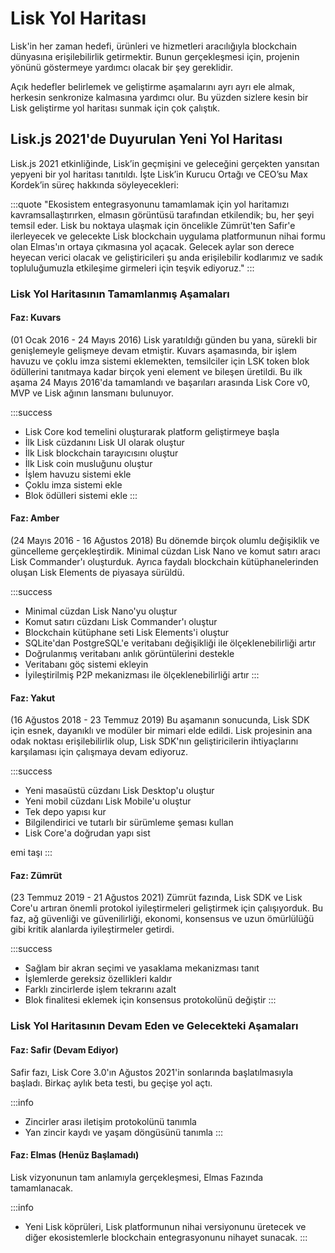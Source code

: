 # Lisk Yol Haritası

Lisk'in her zaman hedefi, ürünleri ve hizmetleri aracılığıyla blockchain dünyasına erişilebilirlik getirmektir. Bunun gerçekleşmesi için, projenin yönünü göstermeye yardımcı olacak bir şey gereklidir.

Açık hedefler belirlemek ve geliştirme aşamalarını ayrı ayrı ele almak, herkesin senkronize kalmasına yardımcı olur. Bu yüzden sizlere kesin bir Lisk geliştirme yol haritası sunmak için çok çalıştık.

## Lisk.js 2021'de Duyurulan Yeni Yol Haritası
Lisk.js 2021 etkinliğinde, Lisk’in geçmişini ve geleceğini gerçekten yansıtan yepyeni bir yol haritası tanıtıldı. İşte Lisk’in Kurucu Ortağı ve CEO’su Max Kordek’in süreç hakkında söyleyecekleri:

:::quote
"Ekosistem entegrasyonunu tamamlamak için yol haritamızı kavramsallaştırırken, elmasın görüntüsü tarafından etkilendik; bu, her şeyi temsil eder. Lisk bu noktaya ulaşmak için öncelikle Zümrüt'ten Safir'e ilerleyecek ve gelecekte Lisk blockchain uygulama platformunun nihai formu olan Elmas'ın ortaya çıkmasına yol açacak. Gelecek aylar son derece heyecan verici olacak ve geliştiricileri şu anda erişilebilir kodlarımız ve sadık topluluğumuzla etkileşime girmeleri için teşvik ediyoruz."
:::

### Lisk Yol Haritasının Tamamlanmış Aşamaları

#### Faz: Kuvars
 (01 Ocak 2016 - 24 Mayıs 2016)
Lisk yaratıldığı günden bu yana, sürekli bir genişlemeyle gelişmeye devam etmiştir. Kuvars aşamasında, bir işlem havuzu ve çoklu imza sistemi eklemekten, temsilciler için LSK token blok ödüllerini tanıtmaya kadar birçok yeni element ve bileşen üretildi. Bu ilk aşama 24 Mayıs 2016'da tamamlandı ve başarıları arasında Lisk Core v0, MVP ve Lisk ağının lansmanı bulunuyor.

:::success
- Lisk Core kod temelini oluşturarak platform geliştirmeye başla
- İlk Lisk cüzdanını Lisk UI olarak oluştur
- İlk Lisk blockchain tarayıcısını oluştur
- İlk Lisk coin musluğunu oluştur
- İşlem havuzu sistemi ekle
- Çoklu imza sistemi ekle
- Blok ödülleri sistemi ekle
:::

#### Faz: Amber
 (24 Mayıs 2016 - 16 Ağustos 2018)
Bu dönemde birçok olumlu değişiklik ve güncelleme gerçekleştirdik. Minimal cüzdan Lisk Nano ve komut satırı aracı Lisk Commander'ı oluşturduk. Ayrıca faydalı blockchain kütüphanelerinden oluşan Lisk Elements de piyasaya sürüldü.

:::success
- Minimal cüzdan Lisk Nano'yu oluştur
- Komut satırı cüzdanı Lisk Commander'ı oluştur
- Blockchain kütüphane seti Lisk Elements'i oluştur
- SQLite'dan PostgreSQL'e veritabanı değişikliği ile ölçeklenebilirliği artır
- Doğrulanmış veritabanı anlık görüntülerini destekle
- Veritabanı göç sistemi ekleyin
- İyileştirilmiş P2P mekanizması ile ölçeklenebilirliği artır
:::

#### Faz: Yakut
 (16 Ağustos 2018 - 23 Temmuz 2019)
Bu aşamanın sonucunda, Lisk SDK için esnek, dayanıklı ve modüler bir mimari elde edildi. Lisk projesinin ana odak noktası erişilebilirlik olup, Lisk SDK'nın geliştiricilerin ihtiyaçlarını karşılaması için çalışmaya devam ediyoruz.

:::success
- Yeni masaüstü cüzdanı Lisk Desktop'u oluştur
- Yeni mobil cüzdanı Lisk Mobile'u oluştur
- Tek depo yapısı kur
- Bilgilendirici ve tutarlı bir sürümleme şeması kullan
- Lisk Core'a doğrudan yapı sist

emi taşı
:::

#### Faz: Zümrüt
 (23 Temmuz 2019 - 21 Ağustos 2021)
Zümrüt fazında, Lisk SDK ve Lisk Core'u artıran önemli protokol iyileştirmeleri geliştirmek için çalışıyorduk. Bu faz, ağ güvenliği ve güvenilirliği, ekonomi, konsensus ve uzun ömürlülüğü gibi kritik alanlarda iyileştirmeler getirdi.

:::success
- Sağlam bir akran seçimi ve yasaklama mekanizması tanıt
- İşlemlerde gereksiz özellikleri kaldır
- Farklı zincirlerde işlem tekrarını azalt
- Blok finalitesi eklemek için konsensus protokolünü değiştir
:::

### Lisk Yol Haritasının Devam Eden ve Gelecekteki Aşamaları

#### Faz: Safir (Devam Ediyor)
Safir fazı, Lisk Core 3.0'ın Ağustos 2021'in sonlarında başlatılmasıyla başladı. Birkaç aylık beta testi, bu geçişe yol açtı.

:::info
- Zincirler arası iletişim protokolünü tanımla
- Yan zincir kaydı ve yaşam döngüsünü tanımla
:::

#### Faz: Elmas (Henüz Başlamadı)
Lisk vizyonunun tam anlamıyla gerçekleşmesi, Elmas Fazında tamamlanacak.

:::info
- Yeni Lisk köprüleri, Lisk platformunun nihai versiyonunu üretecek ve diğer ekosistemlerle blockchain entegrasyonunu nihayet sunacak.
:::
